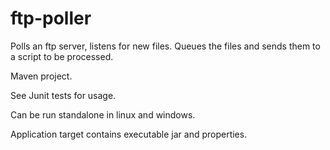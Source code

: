 # ftp-poller
Polls an ftp server, listens for new files. Queues the files and sends them to a script to be processed.

Maven project.

See Junit tests for usage.

Can be run standalone in linux and windows.

Application target contains executable jar and properties.
